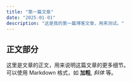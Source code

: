 ```yaml
---
title: "第一篇文章"
date: "2025-01-01"
description: "这是我的第一篇博客文章，用来测试。"
---
```


## 正文部分

这里是文章的正文，用来说明这篇文章的更多细节。  
可以使用 Markdown 格式，如 **加粗**, _斜体_ 等。